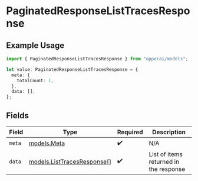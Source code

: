 # PaginatedResponseListTracesResponse

## Example Usage

```typescript
import { PaginatedResponseListTracesResponse } from "opperai/models";

let value: PaginatedResponseListTracesResponse = {
  meta: {
    totalCount: 1,
  },
  data: [],
};
```

## Fields

| Field                                                          | Type                                                           | Required                                                       | Description                                                    |
| -------------------------------------------------------------- | -------------------------------------------------------------- | -------------------------------------------------------------- | -------------------------------------------------------------- |
| `meta`                                                         | [models.Meta](../models/meta.md)                               | :heavy_check_mark:                                             | N/A                                                            |
| `data`                                                         | [models.ListTracesResponse](../models/listtracesresponse.md)[] | :heavy_check_mark:                                             | List of items returned in the response                         |